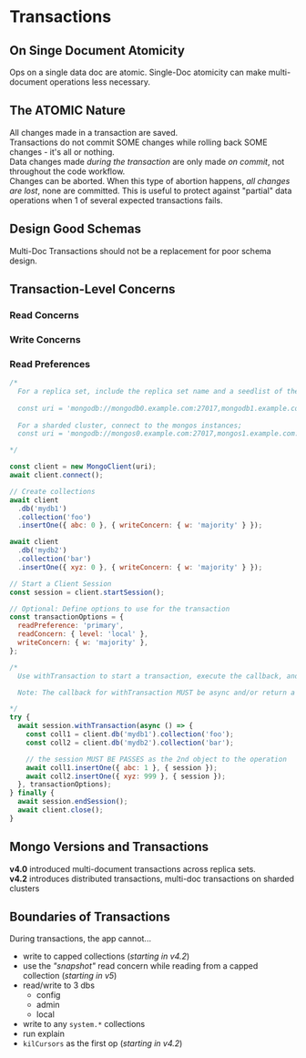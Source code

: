 # Transactions

## On Singe Document Atomicity

Ops on a single data doc are atomic. Single-Doc atomicity can make multi-document operations less necessary.

## The ATOMIC Nature

All changes made in a transaction are saved.  
Transactions do not commit SOME changes while rolling back SOME changes - it's all or nothing.  
Data changes made _during the transaction_ are only made _on commit_, not throughout the code workflow.  
Changes can be aborted. When this type of abortion happens, _all changes are lost_, none are committed. This is useful to protect against "partial" data operations when 1 of several expected transactions fails.

## Design Good Schemas

Multi-Doc Transactions should not be a replacement for poor schema design.

## Transaction-Level Concerns

### Read Concerns

### Write Concerns

### Read Preferences

```js
/*
  For a replica set, include the replica set name and a seedlist of the members in the URI string; 
  
  const uri = 'mongodb://mongodb0.example.com:27017,mongodb1.example.com:27017/?replicaSet=myRepl'
  
  For a sharded cluster, connect to the mongos instances; 
  const uri = 'mongodb://mongos0.example.com:27017,mongos1.example.com:27017/'

*/

const client = new MongoClient(uri);
await client.connect();

// Create collections
await client
  .db('mydb1')
  .collection('foo')
  .insertOne({ abc: 0 }, { writeConcern: { w: 'majority' } });

await client
  .db('mydb2')
  .collection('bar')
  .insertOne({ xyz: 0 }, { writeConcern: { w: 'majority' } });

// Start a Client Session
const session = client.startSession();

// Optional: Define options to use for the transaction
const transactionOptions = {
  readPreference: 'primary',
  readConcern: { level: 'local' },
  writeConcern: { w: 'majority' },
};

/*
  Use withTransaction to start a transaction, execute the callback, and commit (or abort on error)

  Note: The callback for withTransaction MUST be async and/or return a Promise.

*/
try {
  await session.withTransaction(async () => {
    const coll1 = client.db('mydb1').collection('foo');
    const coll2 = client.db('mydb2').collection('bar');

    // the session MUST BE PASSES as the 2nd object to the operation
    await coll1.insertOne({ abc: 1 }, { session });
    await coll2.insertOne({ xyz: 999 }, { session });
  }, transactionOptions);
} finally {
  await session.endSession();
  await client.close();
}
```

## Mongo Versions and Transactions

**v4.0** introduced multi-document transactions across replica sets.  
**v4.2** introduces distributed transactions, multi-doc transactions on sharded clusters

## Boundaries of Transactions

During transactions, the app cannot...

- write to capped collections (_starting in v4.2_)
- use the _"snapshot"_ read concern while reading from a capped collection (_starting in v5_)
- read/write to 3 dbs
  - config
  - admin
  - local
- write to any `system.*` collections
- run explain
- `kilCursors` as the first op (_starting in v4.2_)
